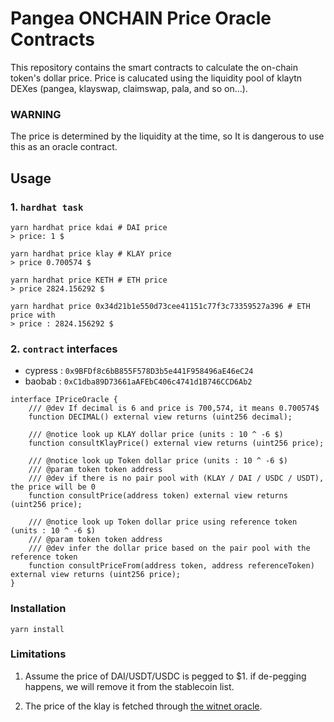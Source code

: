 # Pangea ONCHAIN Price Oracle Contracts

This repository contains the smart contracts to calculate the on-chain token's dollar price. Price is calucated using
the liquidity pool of klaytn DEXes (pangea, klayswap, claimswap, pala, and so on...).

### WARNING

The price is determined by the liquidity at the time, so It is dangerous to use this as an oracle contract.

## Usage

### 1. `hardhat task`

````shell
yarn hardhat price kdai # DAI price
> price: 1 $

yarn hardhat price klay # KLAY price
> price 0.700574 $

yarn hardhat price KETH # ETH price
> price 2824.156292 $

yarn hardhat price 0x34d21b1e550d73cee41151c77f3c73359527a396 # ETH price with
> price : 2824.156292 $ 
````

### 2. `contract` interfaces

* cypress : `0x9BFDf8c6bB855F578D3b5e441F958496aE46eC24`
* baobab : `0xC1dba89D73661aAFEbC406c4741d1B746CCD6Ab2`

````solidity
interface IPriceOracle {
    /// @dev If decimal is 6 and price is 700,574, it means 0.700574$
    function DECIMAL() external view returns (uint256 decimal);

    /// @notice look up KLAY dollar price (units : 10 ^ -6 $)
    function consultKlayPrice() external view returns (uint256 price);

    /// @notice look up Token dollar price (units : 10 ^ -6 $)
    /// @param token token address
    /// @dev if there is no pair pool with (KLAY / DAI / USDC / USDT), the price will be 0
    function consultPrice(address token) external view returns (uint256 price);

    /// @notice look up Token dollar price using reference token (units : 10 ^ -6 $)
    /// @param token token address
    /// @dev infer the dollar price based on the pair pool with the reference token
    function consultPriceFrom(address token, address referenceToken) external view returns (uint256 price);
}
````

### Installation

````shell
yarn install
````

### Limitations

1. Assume the price of DAI/USDT/USDC is pegged to $1. if de-pegging happens, we will remove it from the stablecoin list.

2. The price of the klay is fetched
   through [the witnet oracle](https://feeds.witnet.io/klaytn/klaytn-testnet_klay-usdt_6).
